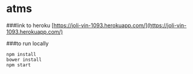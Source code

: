 # atms

###link to heroku
[https://joli-vin-1093.herokuapp.com/](https://joli-vin-1093.herokuapp.com/)


###to run locally

```
npm install
bower install
npm start
```